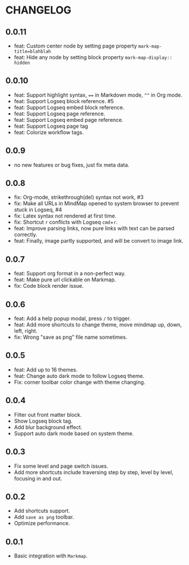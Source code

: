 # CHANGELOG

## 0.0.11

* feat: Custom center node by setting page property `mark-map-title=blahblah`
* feat: Hide any node by setting block property `mark-map-display:: hidden`

## 0.0.10

* feat: Support highlight syntax, `==` in Markdown mode, `^^` in Org mode.
* feat: Support Logseq block reference. #5
* feat: Support Logseq embed block reference.
* feat: Support Logseq page reference.
* feat: Support Logseq embed page reference.
* feat: Support Logseq page tag
* feat: Colorize workflow tags.

## 0.0.9

* no new features or bug fixes, just fix meta data.
## 0.0.8

* fix: Org-mode, strikethrough(del) syntax not work, #3
* fix: Make all URLs in MindMap opened to system browser to prevent stuck in Logseq, #4
* fix: Latex syntax not rendered at first time.
* fix: Shortcut `r` conflicts with Logseq `cmd`+`r`.
* feat: Improve parsing links, now pure links with text can be parsed correctly.
* feat: Finally, image partly supported, and will be convert to image link.

## 0.0.7

* feat: Support org format in a non-perfect way.
* feat: Make pure url clickable on Markmap.
* fix: Code block render issue.

## 0.0.6

* feat: Add a help popup modal, press `/` to trigger.
* feat: Add more shortcuts to change theme, move mindmap up, down, left, right.
* fix: Wrong "save as png" file name sometimes.

## 0.0.5

* feat: Add up to 16 themes.
* feat: Change auto dark mode to follow Logseq theme.
* Fix: corner toolbar color change with theme changing.

## 0.0.4

* Filter out front matter block.
* Show Logseq block tag.
* Add blur background effect.
* Support auto dark mode based on system theme.

## 0.0.3

* Fix some level and page switch issues.
* Add more shortcuts include traversing step by step, level by level, focusing in and out.

## 0.0.2

* Add shortcuts support.
* Add `save as png` toolbar.
* Optimize performance.

## 0.0.1

* Basic integration with `Markmap`.
